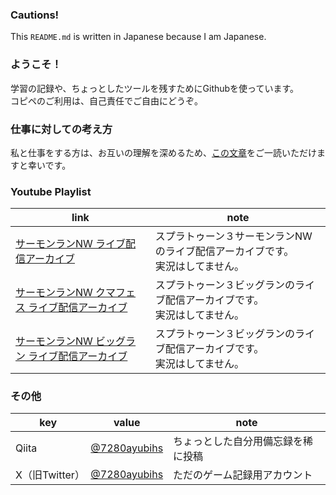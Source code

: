 ### **Cautions!**
This `README.md` is written in Japanese because I am Japanese.

### ようこそ！
学習の記録や、ちょっとしたツールを残すためにGithubを使っています。<br>
コピペのご利用は、自己責任でご自由にどうぞ。

### 仕事に対しての考え方
私と仕事をする方は、お互いの理解を深めるため、[この文章](https://github.com/7280ayubihs/7280ayubihs/blob/main/detail/MYTHOUGHTS.md)をご一読いただけますと幸いです。

### Youtube Playlist
|link|note|
|----|----|
|[サーモンランNW ライブ配信アーカイブ](https://youtube.com/playlist?list=PLEefuiF-8JvF8jrtApez4wz6MzzKGUvPb)|スプラトゥーン３サーモンランNWのライブ配信アーカイブです。<br>実況はしてません。|
|[サーモンランNW クマフェス ライブ配信アーカイブ](https://www.youtube.com/playlist?list=PLEefuiF-8JvEzpdyDTeNBzfQgrki3dRo-)|スプラトゥーン３ビッグランのライブ配信アーカイブです。<br>実況はしてません。|
|[サーモンランNW ビッグラン ライブ配信アーカイブ](https://www.youtube.com/playlist?list=PLEefuiF-8JvH1XidG2ypsB5bEW2LnLlUN)|スプラトゥーン３ビッグランのライブ配信アーカイブです。<br>実況はしてません。|

### その他
|key|value|note|
|---|---|---|
|Qiita|[@7280ayubihs](https://qiita.com/7280ayubihs)|ちょっとした自分用備忘録を稀に投稿|
|X（旧Twitter）|[@7280ayubihs](https://twitter.com/7280ayubihs)|ただのゲーム記録用アカウント|

<!--
**7280ayubihs/7280ayubihs** is a ✨ _special_ ✨ repository because its `README.md` (this file) appears on your GitHub profile.

Here are some ideas to get you started:

- 🔭 I’m currently working on ...
- 🌱 I’m currently learning ...
- 👯 I’m looking to collaborate on ...
- 🤔 I’m looking for help with ...
- 💬 Ask me about ...
- 📫 How to reach me: ...
- 😄 Pronouns: ...
- ⚡ Fun fact: ...
-->
